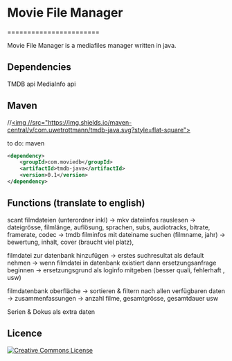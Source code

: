 # Movie File Manager
=======================

Movie File Manager is a mediafiles manager written in java.

Dependencies
------------
TMDB api
MediaInfo api

Maven
-----
//<a href="https://search.maven.org/#search%7Cga%7C1%7Ctmdb-java"><img //src="https://img.shields.io/maven-central/v/com.uwetrottmann/tmdb-java.svg?style=flat-square"></a>

to do: maven

```xml
<dependency>
    <groupId>com.moviedb</groupId>
    <artifactId>tmdb-java</artifactId>
    <version>0.1</version>
</dependency>
```


Functions (translate to english)
------------

scant filmdateien (unterordner inkl)
	-> mkv dateiinfos rauslesen
		-> dateigrösse, filmlänge, auflösung, sprachen, subs, audiotracks,
		   bitrate, framerate, codec
	-> tmdb filminfos mit dateiname suchen (filmname, jahr)
		-> bewertung, inhalt, cover (braucht viel platz),

filmdatei zur datenbank hinzufügen
	-> erstes suchresultat als default nehmen
	-> wenn filmdatei in datenbank existiert dann ersetzungsanfrage beginnen
		-> ersetzungsgrund als loginfo mitgeben (besser quali, fehlerhaft , usw)

filmdatenbank oberfläche
	-> sortieren & filtern nach allen verfügbaren daten
	-> zusammenfassungen
		-> anzahl filme, gesamtgrösse, gesamtdauer usw

Serien & Dokus als extra daten

Licence
-------------------------
[![Creative Commons License](http://i.creativecommons.org/l/by-sa/3.0/88x31.png)](http://creativecommons.org/licenses/by-sa/3.0/deed.en_US)
